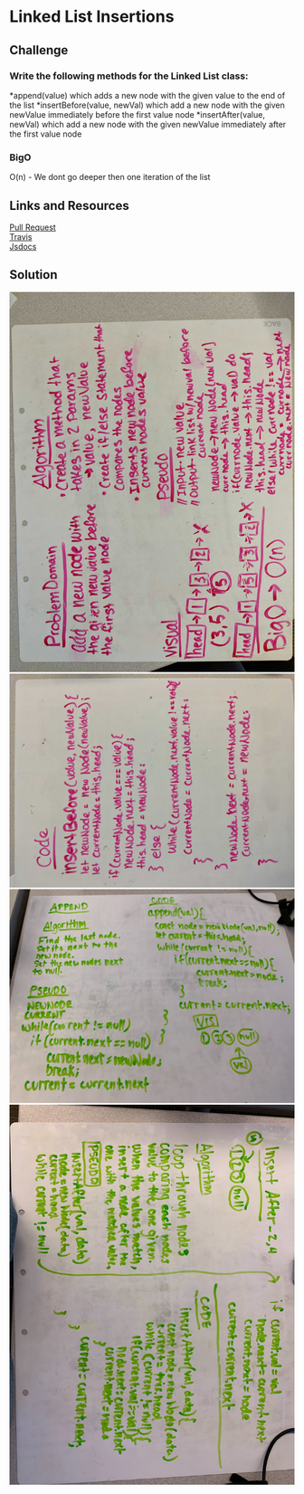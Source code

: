 # Linked List Insertions


## Challenge
### Write the following methods for the Linked List class:

*append(value) which adds a new node with the given value to the end of the list
*insertBefore(value, newVal) which add a new node with the given newValue immediately before the first value node
*insertAfter(value, newVal) which add a new node with the given newValue immediately after the first value node


### BigO
O(n) - We dont go deeper then one iteration of the list

## Links and Resources
[Pull Request](https://github.com/nataliealway-401-advanced-javascript/data-structures-and-algorithms/pull/4) <br>
[Travis](https://www.travis-ci.com/nataliealway-401-advanced-javascript/data-structures-and-algorithms) <br>
[Jsdocs](https://github.com/nataliealway-401-advanced-javascript/data-structures-and-algorithms/tree/master/docs)

## Solution
![Whiteboard](../assets/llinsertionWB1.jpg)
![Whiteboard](../assets/llinsertionWB2.jpg)
![Whiteboard](../assets/llinsertionWB3.jpg)
![Whiteboard](../assets/llinsertionWB4.jpg)
